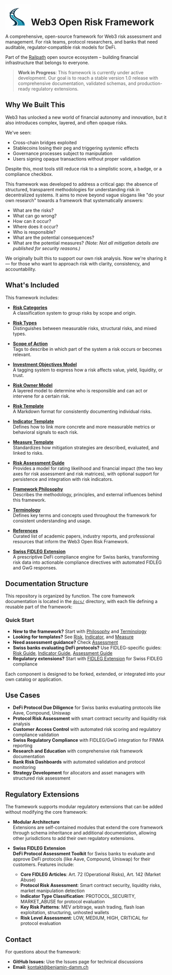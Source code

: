 <img src="https://github.com/railpath/railpath/blob/main/railpath-logo.png" alt="Railpath" width="80" align="left">

# Web3 Open Risk Framework

A comprehensive, open-source framework for Web3 risk assessment and management. 
For risk teams, protocol researchers, and banks that need auditable, regulator‑compatible risk models for DeFi.

Part of the [Railpath](https://github.com/railpath/railpath) open source ecosystem – building financial infrastructure that belongs to everyone.

> **Work in Progress**: This framework is currently under active development. Our goal is to reach a stable version 1.0 release with comprehensive documentation, validated schemas, and production-ready regulatory extensions.

##  Why We Built This

Web3 has unlocked a new world of financial autonomy and innovation, but it also introduces complex, layered, and often opaque risks.

We've seen:
- Cross-chain bridges exploited
- Stablecoins losing their peg and triggering systemic effects
- Governance processes subject to manipulation
- Users signing opaque transactions without proper validation

Despite this, most tools still reduce risk to a simplistic score, a badge, or a compliance checkbox.

This framework was developed to address a critical gap: the absence of structured, transparent methodologies for understanding risk in decentralized systems. It aims to move beyond vague slogans like "do your own research" towards a framework that systematically answers:

- What are the risks?
- What can go wrong?
- How can it occur?
- Where does it occur?
- Who is responsible?
- What are the potential consequences?
- What are the potential measures? *(Note: Not all mitigation details are published for security reasons.)*

We originally built this to support our own risk analysis. Now we're sharing it — for those who want to approach risk with clarity, consistency, and accountability.

##  What's Included

This framework includes:

-  **[Risk Categories](./docs/categories.md)**  
  A classification system to group risks by scope and origin.

-  **[Risk Types](./docs/types.md)**  
  Distinguishes between measurable risks, structural risks, and mixed types.

-  **[Scope of Action](./docs/scopes.md)**  
  Tags to describe in which part of the system a risk occurs or becomes relevant.

-  **[Investment Objectives Model](./docs/objectives.md)**  
  A tagging system to express how a risk affects value, yield, liquidity, or trust.

-  **[Risk Owner Model](./docs/owners.md)**  
  A layered model to determine who is responsible and can act or intervene for a certain risk.

-  **[Risk Template](./docs/risk.md)**  
  A Markdown format for consistently documenting individual risks.

-  **[Indicator Template](./docs/indicator.md)**  
  Defines how to link more concrete and more measurable metrics or behavioral signals to each risk.

-  **[Measure Template](./docs/measure.md)**  
  Standardizes how mitigation strategies are described, evaluated, and linked to risks.

-  **[Risk Assessment Guide](./docs/assessment.md)**  
  Provides a model for rating likelihood and financial impact (the two key axes for risk assessment and risk matrices), with optional support for persistence and integration with risk indicators.

-  **[Framework Philosophy](./docs/philosophy.md)**  
  Describes the methodology, principles, and external influences behind this framework.

-  **[Terminology](./docs/terminology.md)**  
  Defines key terms and concepts used throughout the framework for consistent understanding and usage.

-  **[References](./docs/references.md)**  
  Curated list of academic papers, industry reports, and professional resources that inform the Web3 Open Risk Framework.

-  **[Swiss FIDLEG Extension](./extensions/fidleg/)**  
  A prescriptive DeFi compliance engine for Swiss banks, transforming risk data into actionable compliance directives with automated FIDLEG and GwG responses.

##  Documentation Structure

This repository is organized by function. The core framework documentation is located in the [`docs/`](./docs/) directory, with each file defining a reusable part of the framework:

###  Quick Start
- **New to the framework?** Start with [Philosophy](./docs/philosophy.md) and [Terminology](./docs/terminology.md)
- **Looking for templates?** See [Risk](./docs/risk.md), [Indicator](./docs/indicator.md), and [Measure](./docs/measure.md)
- **Need assessment guidance?** Check [Assessment](./docs/assessment.md)
- **Swiss banks evaluating DeFi protocols?** Use FIDLEG-specific guides: [Risk Guide](./extensions/fidleg/docs/risk.fidleg.md), [Indicator Guide](./extensions/fidleg/docs/indicator.fidleg.md), [Assessment Guide](./extensions/fidleg/docs/assessment.fidleg.md)
- **Regulatory extensions?** Start with [FIDLEG Extension](./extensions/fidleg/) for Swiss FIDLEG compliance

Each component is designed to be forked, extended, or integrated into your own catalog or application.

##  Use Cases

- **DeFi Protocol Due Diligence** for Swiss banks evaluating protocols like Aave, Compound, Uniswap
- **Protocol Risk Assessment** with smart contract security and liquidity risk analysis
- **Customer Access Control** with automated risk scoring and regulatory compliance validation
- **Swiss Regulatory Compliance** with FIDLEG/GwG integration for FINMA reporting
- **Research and Education** with comprehensive risk framework documentation
- **Bank Risk Dashboards** with automated validation and protocol monitoring
- **Strategy Development** for allocators and asset managers with structured risk assessment

##  Regulatory Extensions

The framework supports modular regulatory extensions that can be added without modifying the core framework:

- **Modular Architecture**  
  Extensions are self-contained modules that extend the core framework through schema inheritance and additional documentation, allowing other jurisdictions to add their own regulatory extensions.

- **Swiss FIDLEG Extension**  
  **DeFi Protocol Assessment Toolkit** for Swiss banks to evaluate and approve DeFi protocols (like Aave, Compound, Uniswap) for their customers. Features include:
  - **Core FIDLEG Articles**: Art. 72 (Operational Risks), Art. 142 (Market Abuse)
  - **Protocol Risk Assessment**: Smart contract security, liquidity risks, market manipulation detection
  - **Indicator Type Classification**: PROTOCOL_SECURITY, MARKET_ABUSE for protocol evaluation
  - **Key Risk Patterns**: MEV arbitrage, wash trading, flash loan exploitation, structuring, unhosted wallets
  - **Risk Level Assessment**: LOW, MEDIUM, HIGH, CRITICAL for protocol evaluation

## Contact

For questions about the framework:

- **GitHub Issues:** Use the Issues page for technical discussions
- **Email:** kontakt@benjamin-damm.ch
